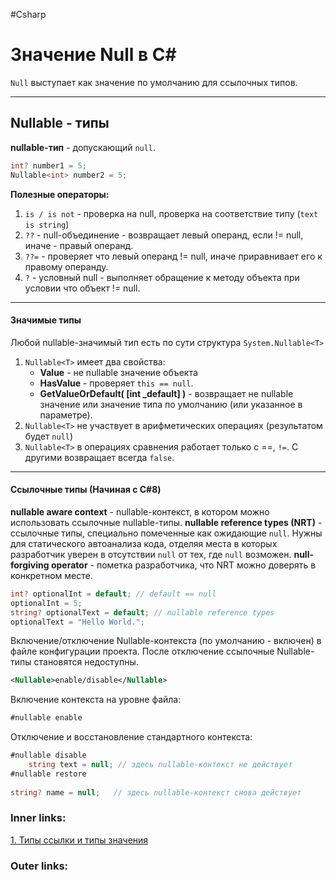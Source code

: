 #Csharp

# Значение Null в C#

`Null` выступает как значение по умолчанию для ссылочных типов.

---
## Nullable - типы

**nullable-тип** - допускающий `null`. 

```csharp
int? number1 = 5;
Nullable<int> number2 = 5;
```

**Полезные операторы:**
1. `is / is not` - проверка на null, проверка на соответствие типу (`text is string`)
2. `??` - null-объединение - возвращает левый операнд, если != null, иначе - правый операнд. 
3. `??=` - проверяет что левый операнд != null, иначе приравнивает его к правому операнду.
4. `?` - условный null - выполняет обращение к методу объекта при условии что объект != null.

---
#### Значимые типы
Любой nullable-значимый тип есть по сути структура `System.Nullable<T>`

1. `Nullable<T>` имеет два свойства:
	- **Value** - не nullable значение объекта
	- **HasValue** - проверяет `this == null`.
	- **GetValueOrDefault( \[int \_default] )** - возвращает не nullable значение или значение типа по умолчанию (или указанное в параметре).
2. `Nullable<T>` не участвует в арифметических операциях (результатом будет `null`)
3. `Nullable<T>` в операциях сравнения работает только с  \==, `!=`.  С другими возвращает всегда `false`.

---
#### Ссылочные типы (Начиная с C#8)

**nullable aware context** - nullable-контекст, в котором можно использовать ссылочные nullable-типы.
**nullable reference types (NRT)** - ссылочные типы, специально помеченные как ожидающие `null`. Нужны для статического автоанализа кода, отделяя места в которых разработчик уверен в отсутствии `null` от тех, где `null` возможен.
**null-forgiving operator** - пометка разработчика, что NRT можно доверять в конкретном месте.

```csharp
int? optionalInt = default; // default == null
optionalInt = 5;
string? optionalText = default; // nullable reference types
optionalText = "Hello World.";
```

Включение/отключение Nullable-контекста (по умолчанию - включен) в файле конфигурации проекта.
После отключение ссылочные Nullable-типы становятся недоступны.

```xml
<Nullable>enable/disable</Nullable>
```

Включение контекста на уровне файла:

```csharp
#nullable enable
```

Отключение и восстановление стандартного контекста:

```csharp
#nullable disable
    string text = null; // здесь nullable-контекст не действует
#nullable restore
 
string? name = null;   // здесь nullable-контекст снова действует
```

### Inner links:
[1. Типы ссылки и типы значения](1.%20Languages/C-sharp/0.%20Введение/1.%20Типы%20данных/1.%20Типы%20ссылки%20и%20типы%20значения.md)


### Outer links:


